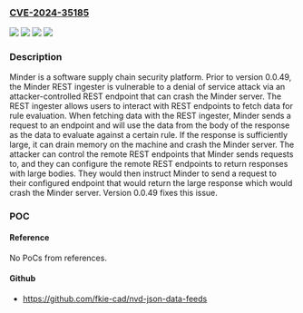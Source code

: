 ### [CVE-2024-35185](https://cve.mitre.org/cgi-bin/cvename.cgi?name=CVE-2024-35185)
![](https://img.shields.io/static/v1?label=Product&message=minder&color=blue)
![](https://img.shields.io/static/v1?label=Version&message=%3D%20%3C%200.0.49%20&color=brighgreen)
![](https://img.shields.io/static/v1?label=Vulnerability&message=CWE-400%3A%20Uncontrolled%20Resource%20Consumption&color=brighgreen)
![](https://img.shields.io/static/v1?label=Vulnerability&message=CWE-770%3A%20Allocation%20of%20Resources%20Without%20Limits%20or%20Throttling&color=brighgreen)

### Description

Minder is a software supply chain security platform. Prior to version 0.0.49, the Minder REST ingester is vulnerable to a denial of service attack via an attacker-controlled REST endpoint that can crash the Minder server. The REST ingester allows users to interact with REST endpoints to fetch data for rule evaluation. When fetching data with the REST ingester, Minder sends a request to an endpoint and will use the data from the body of the response as the data to evaluate against a certain rule. If the response is sufficiently large, it can drain memory on the machine and crash the Minder server. The attacker can control the remote REST endpoints that Minder sends requests to, and they can configure the remote REST endpoints to return responses with large bodies. They would then instruct Minder to send a request to their configured endpoint that would return the large response which would crash the Minder server. Version 0.0.49 fixes this issue.

### POC

#### Reference
No PoCs from references.

#### Github
- https://github.com/fkie-cad/nvd-json-data-feeds


